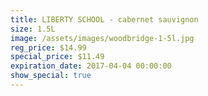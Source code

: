 ```yaml
---
title: LIBERTY SCHOOL - cabernet sauvignon
size: 1.5L
image: /assets/images/woodbridge-1-5l.jpg
reg_price: $14.99
special_price: $11.49
expiration_date: 2017-04-04 00:00:00
show_special: true
---
```



